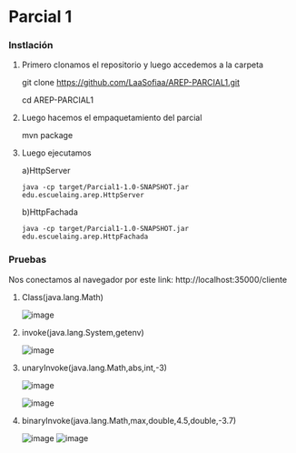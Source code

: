 # Parcial 1
### Instlación

1. Primero clonamos el repositorio y luego accedemos a la carpeta

    git clone https://github.com/LaaSofiaa/AREP-PARCIAL1.git
   
    cd AREP-PARCIAL1

3. Luego hacemos el empaquetamiento del parcial

    mvn package

3. Luego ejecutamos
   
     a)HttpServer

       java -cp target/Parcial1-1.0-SNAPSHOT.jar edu.escuelaing.arep.HttpServer

    b)HttpFachada

       java -cp target/Parcial1-1.0-SNAPSHOT.jar edu.escuelaing.arep.HttpFachada

### Pruebas

Nos conectamos al navegador por este link: http://localhost:35000/cliente

1. Class(java.lang.Math)

   ![image](https://github.com/user-attachments/assets/f1cd0970-cec7-4cff-b0f5-013472486387)

2. invoke(java.lang.System,getenv)

   ![image](https://github.com/user-attachments/assets/45deda52-6246-485c-9f4c-15a6a237e9d2)


3. unaryInvoke(java.lang.Math,abs,int,-3)

   ![image](https://github.com/user-attachments/assets/84b8425f-56c7-4756-a338-5e9fa99f8bfa)

   ![image](https://github.com/user-attachments/assets/34dc7775-1b12-4868-864c-f68a542b5c62)

4. binaryInvoke(java.lang.Math,max,double,4.5,double,-3.7)

   ![image](https://github.com/user-attachments/assets/ada53fdc-ddfe-4455-8fef-fda7d2e7644a)
   ![image](https://github.com/user-attachments/assets/c621daac-2b24-40c8-8de6-ae5aff799c93)








   

     
